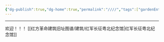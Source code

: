 ```yaml
---
{"dg-publish":true,"dg-home":true,"permalink":"////","tags":["gardenEntry"],"dgPassFrontmatter":true}
---
```


---------
欢迎！！！
[[红方革命建筑旧址图谱/建筑/红军长征粤北纪念馆\|红军长征粤北纪念馆]]